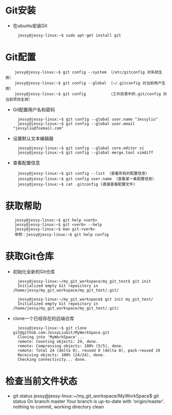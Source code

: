 # Git安装
- 在ubuntu安装Git

		jessy@jessy-linux:~$ sudo apt-get install git

# Git配置

		jessy@jessy-linux:~$ git config --system （/etc/gitconfig 对系统生效）
		jessy@jessy-linux:~$ git config --global （~/.gitconfig 对当前用户生效）
		jessy@jessy-linux:~$ git config          （工作目录中的.git/config 对当前项目生效）

- Git配置用户名和密码

		jessy@jessy-linux:~$ git config --global user.name "Jessyliu"
		jessy@jessy-linux:~$ git config --global user.email "jessyliu@foxmail.com"

- 设置默认文本编辑器

		jessy@jessy-linux:~$ git config --global core.editor vi
		jessy@jessy-linux:~$ git config --global merge.tool vimdiff

- 查看配置信息

		jessy@jessy-linux:~$ git config --list （查看所有的配置信息）
		jessy@jessy-linux:~$ git config user.name （查看某一条配置信息）
		jessy@jessy-linux:~$ cat .gitconfig (直接查看配置文件)

# 获取帮助

		jessy@jessy-linux:~$ git help <verb>
		jessy@jessy-linux:~$ git <verb> --help
		jessy@jessy-linux:~$ man git-<verb>
		举例：jessy@jessy-linux:~$ git help config

# 获取Git仓库

- 初始化全新的Git仓库

		jessy@jessy-linux:~/my_git_workspace/my_git_test$ git init 
		Initialized empty Git repository in /home/jessy/my_git_workspace/my_git_test/.git/

		jessy@jessy-linux:~/my_git_workspace$ git init my_git_test/
		Initialized empty Git repository in /home/jessy/my_git_workspace/my_git_test/.git/

- clone一个已经存在的远端仓库

		jessy@jessy-linux:~$ git clone git@github.com:JessyLiuGit/MyWorkSpace.git
		Cloning into 'MyWorkSpace'...
		remote: Counting objects: 24, done.
		remote: Compressing objects: 100% (5/5), done.
		remote: Total 24 (delta 0), reused 0 (delta 0), pack-reused 19
		Receiving objects: 100% (24/24), done.
		Checking connectivity... done.

# 检查当前文件状态

- git status
		jessy@jessy-linux:~/my_git_workspace/MyWorkSpace$ git status
		On branch master
		Your branch is up-to-date with 'origin/master'.
		nothing to commit, working directory clean



